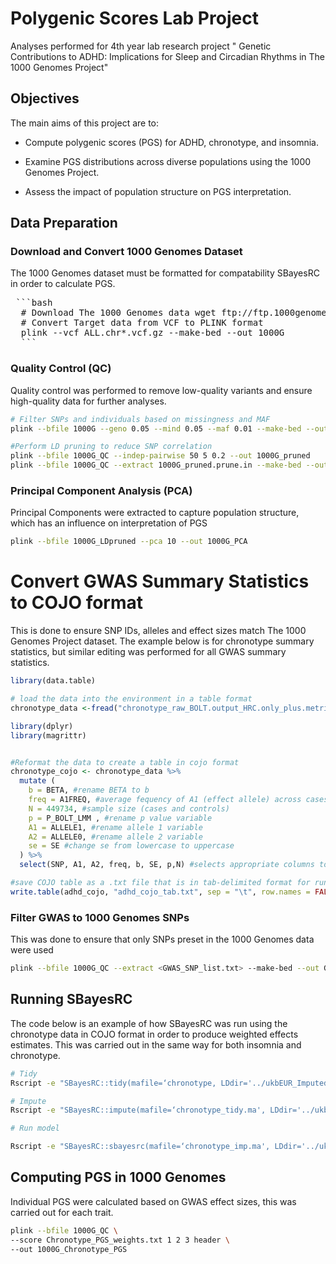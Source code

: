 # Polygenic Scores Lab Project

Analyses performed for 4th year lab research project "
Genetic Contributions to ADHD: Implications for Sleep and Circadian Rhythms in The 1000 Genomes Project"

## Objectives
The main aims of this project are to: 

- Compute polygenic scores (PGS) for ADHD, chronotype, and insomnia.

- Examine PGS distributions across diverse populations using the 1000 Genomes 
  Project.

- Assess the impact of population structure on PGS interpretation.


## Data Preparation

### Download and Convert 1000 Genomes Dataset

The 1000 Genomes dataset must be formatted for compatability SBayesRC in order to calculate PGS.

<pre> ```bash 
  # Download The 1000 Genomes data wget ftp://ftp.1000genomes.ebi.ac.uk/vol1/ftp/release/20130502/*.vcf.gz 
  # Convert Target data from VCF to PLINK format
  plink --vcf ALL.chr*.vcf.gz --make-bed --out 1000G
  ``` </pre>

  ### Quality Control (QC)

  Quality control was performed to remove low-quality variants and ensure high-quality data for further analyses.

  ```bash
# Filter SNPs and individuals based on missingness and MAF
plink --bfile 1000G --geno 0.05 --mind 0.05 --maf 0.01 --make-bed --out 1000G_QC

#Perform LD pruning to reduce SNP correlation
plink --bfile 1000G_QC --indep-pairwise 50 5 0.2 --out 1000G_pruned
plink --bfile 1000G_QC --extract 1000G_pruned.prune.in --make-bed --out 1000G_LDpruned
```

### Principal Component Analysis (PCA)

Principal Components were extracted to capture population structure, which has an influence on interpretation of PGS

```bash
plink --bfile 1000G_LDpruned --pca 10 --out 1000G_PCA
```

# Convert GWAS Summary Statistics to COJO format

This is done to ensure SNP IDs, alleles and effect sizes match The 1000 Genomes Project dataset. The example below is for chronotype summary statistics, but similar editing was performed for all GWAS summary statistics.

```R
library(data.table)

# load the data into the environment in a table format
chronotype_data <-fread("chronotype_raw_BOLT.output_HRC.only_plus.metrics_maf0.001_hwep1em12_info0.3.txt")

library(dplyr)
library(magrittr)


#Reformat the data to create a table in cojo format
chronotype_cojo <- chronotype_data %>%
  mutate (
    b = BETA, #rename BETA to b
    freq = A1FREQ, #average fequency of A1 (effect allele) across cases and controls
    N = 449734, #sample size (cases and controls)
    p = P_BOLT_LMM , #rename p value variable
    A1 = ALLELE1, #rename allele 1 variable
    A2 = ALLELE0, #rename allele 2 variable
    se = SE #change se from lowercase to uppercase
  ) %>%
  select(SNP, A1, A2, freq, b, SE, p,N) #selects appropriate columns to be used in SBayesRC

#save COJO table as a .txt file that is in tab-delimited format for running in SBayesRC
write.table(adhd_cojo, "adhd_cojo_tab.txt", sep = "\t", row.names = FALSE, quote = FALSE ) 
```

### Filter GWAS to 1000 Genomes SNPs

This was done to ensure that only SNPs preset in the 1000 Genomes data were used

```bash
plink --bfile 1000G_QC --extract <GWAS_SNP_list.txt> --make-bed --out GWAS_SNPs_filtered
```

## Running SBayesRC

The code below is an example of how SBayesRC was run using the chronotype data in COJO format in order to produce weighted effects estimates. This was carried out in the same way for both insomnia and chronotype.

``` bash
# Tidy
Rscript -e "SBayesRC::tidy(mafile=‘chronotype, LDdir='../ukbEUR_Imputed', output=‘chronotype_tidy.ma', log2file=TRUE)"

# Impute
Rscript -e "SBayesRC::impute(mafile=‘chronotype_tidy.ma', LDdir='../ukbEUR_Imputed', output=‘chronotype_imp.ma', log2file=TRUE)"

# Run model

Rscript -e "SBayesRC::sbayesrc(mafile=‘chronotype_imp.ma', LDdir='../ukbEUR_Imputed', outPrefix=‘chronotype_tidy_sbrc', annot='../annot_baseline2.2.txt', log2file=TRUE)"
```

## Computing PGS in 1000 Genomes 

Individual PGS were calculated based on GWAS effect sizes, this was carried out for each trait.

```bash
plink --bfile 1000G_QC \
--score Chronotype_PGS_weights.txt 1 2 3 header \
--out 1000G_Chronotype_PGS
```











